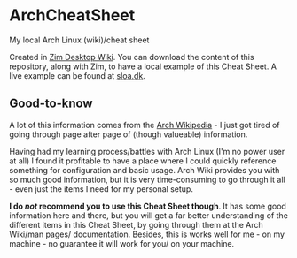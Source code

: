 # ArchCheatSheet
My local Arch Linux (wiki)/cheat sheet

Created in [Zim Desktop Wiki](http://zim-wiki.org/).
You can download the content of this repository, along with Zim, to have a local example of this Cheat Sheet. 
A live example can be found at [sloa.dk](https://sloa.dk/archCheat/Home.html).

## Good-to-know
A lot of this information comes from the [Arch Wikipedia](https://wiki.archlinux.org/) - I just got tired of going through page after page of (though valueable) information. 

Having had my learning process/battles with Arch Linux (I'm no power user at all) I found it profitable to have a place where I could quickly reference something for configuration and basic usage. Arch Wiki provides you with so much good information, but it is very time-consuming to go through it all - even just the items I need for my personal setup. 

**I do _not_ recommend you to use this Cheat Sheet though**. It has some good information here and there, but you will get a far better understanding of the different items in this Cheat Sheet, by going through them at the Arch Wiki/man pages/ documentation. Besides, this is works well for me - on my machine - no guarantee it will work for you/ on your machine. 
